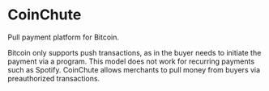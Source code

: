 CoinChute
=========

Pull payment platform for Bitcoin.

Bitcoin only supports push transactions, as in the buyer needs to initiate the payment via a program. This model does not work for recurring payments such as Spotify. CoinChute allows merchants to pull money from buyers via preauthorized transactions.

